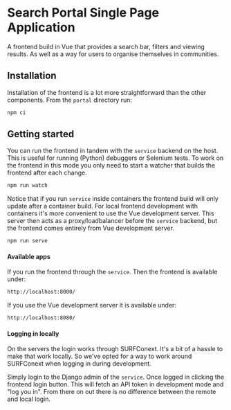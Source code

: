 Search Portal Single Page Application
=====================================

A frontend build in Vue that provides a search bar, filters and viewing results.
As well as a way for users to organise themselves in communities.


Installation
------------

Installation of the frontend is a lot more straightforward than the other components.
From the ``portal`` directory run:

```bash
npm ci
```


Getting started
---------------

You can run the frontend in tandem with the ``service`` backend on the host.
This is useful for running (Python) debuggers or Selenium tests.
To work on the frontend in this mode you only need to start a watcher that builds the frontend after each change.

```bash
npm run watch
```

Notice that if you run ``service`` inside containers the frontend build will only update after a container build.
For local frontend development with containers it's more convenient to use the Vue development server.
This server then acts as a proxy/loadbalancer before the ``service`` backend,
but the frontend comes entirely from Vue development server.

```bash
npm run serve
```


#### Available apps

If you run the frontend through the ``service``. Then the frontend is available under:

```bash
http://localhost:8000/
```

If you use the Vue development server it is available under:

```bash
http://localhost:8080/
```


#### Logging in locally

On the servers the login works through SURFConext.
It's a bit of a hassle to make that work locally.
So we've opted for a way to work around SURFConext when logging in during development.

Simply login to the Django admin of the ``service``.
Once logged in clicking the frontend login button.
This will fetch an API token in development mode and "log you in".
From there on out there is no difference between the remote and local login.
